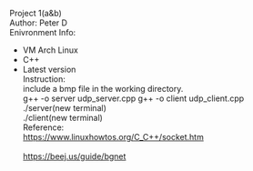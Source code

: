 Project 1(a&b)\
Author: Peter D\
Enivronment Info:
- VM Arch Linux
- C++
- Latest version\
Instruction:\
include a bmp file in the working directory.\
g++ -o server udp_server.cpp
g++ -o client udp_client.cpp\
./server(new terminal)\
./client(new terminal)\
Reference:\
https://www.linuxhowtos.org/C_C++/socket.htm  
\
https://beej.us/guide/bgnet
